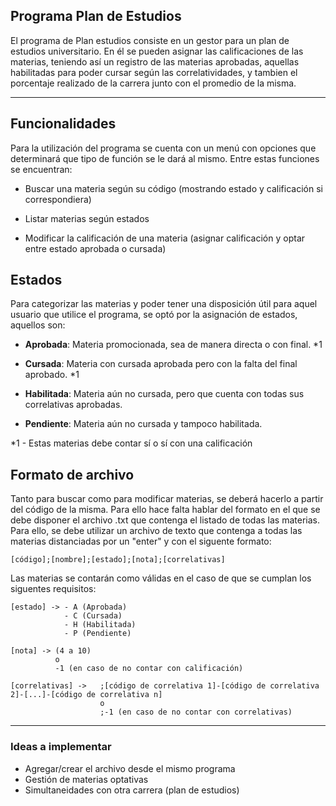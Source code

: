 Programa Plan de Estudios
--------------------------

El programa de Plan estudios consiste en un gestor para un plan de estudios universitario. En él se pueden asignar las calificaciones de las materias, teniendo así un registro de las materias aprobadas, aquellas habilitadas para poder cursar según las correlatividades, y tambien el porcentaje realizado de la carrera junto con el promedio de la misma.

------------------------------------------------

## Funcionalidades

Para la utilización del programa se cuenta con un menú con opciones que determinará que tipo de función se le dará al mismo. Entre estas funciones se encuentran:

- Buscar una materia según su código (mostrando estado y calificación si correspondiera)

- Listar materias según estados

- Modificar la calificación de una materia (asignar calificación y optar entre estado aprobada o cursada)

## Estados

Para categorizar las materias y poder tener una disposición útil para aquel usuario que utilice el programa, se optó por la asignación de estados, aquellos son:

- **Aprobada**: Materia promocionada, sea de manera directa o con final. *1

- **Cursada**: Materia con cursada aprobada pero con la falta del final aprobado. *1

- **Habilitada**: Materia aún no cursada, pero que cuenta con todas sus correlativas aprobadas.

- **Pendiente**: Materia aún no cursada y tampoco habilitada.

*1 - Estas materias debe contar sí o sí con una calificación

## Formato de archivo

Tanto para buscar como para modificar materias, se deberá hacerlo a partir del código de la misma. Para ello hace falta hablar del formato en el que se debe disponer el archivo .txt que contenga el listado de todas las materias. Para ello, se debe utilizar un archivo de texto que contenga a todas las materias distanciadas por un "enter" y con el siguente formato: 


    [código];[nombre];[estado];[nota];[correlativas]


Las materias se contarán como válidas en el caso de que se cumplan los siguentes requisitos: 

    [estado] -> - A (Aprobada)
                - C (Cursada)
                - H (Habilitada)
                - P (Pendiente)
    
    [nota] -> (4 a 10) 
              o        
              -1 (en caso de no contar con calificación)
    
    [correlativas] ->   ;[código de correlativa 1]-[código de correlativa 2]-[...]-[código de correlativa n] 
                        o 
                        ;-1 (en caso de no contar con correlativas)

----------------------------------------------------------------

### Ideas a implementar

- Agregar/crear el archivo desde el mismo programa
- Gestión de materias optativas
- Simultaneidades con otra carrera (plan de estudios) 